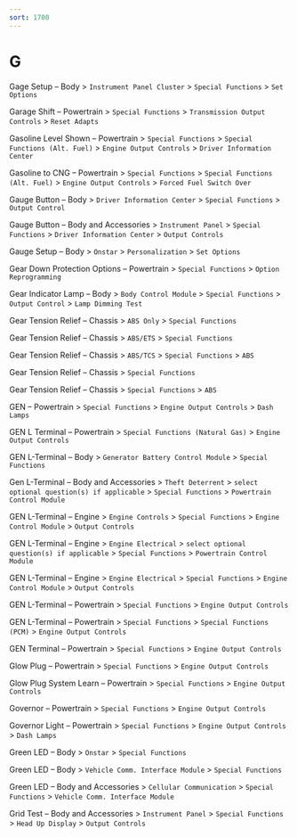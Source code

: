 ```yaml
---
sort: 1700
---
```

# G

Gage Setup – Body > `Instrument Panel Cluster` > `Special Functions` > `Set Options`

Garage Shift – Powertrain > `Special Functions` > `Transmission Output Controls` > `Reset Adapts`

Gasoline Level Shown – Powertrain > `Special Functions` > `Special Functions (Alt. Fuel)` > `Engine Output Controls` > `Driver Information Center`

Gasoline to CNG – Powertrain > `Special Functions` > `Special Functions (Alt. Fuel)` > `Engine Output Controls` > `Forced Fuel Switch Over`

Gauge Button – Body > `Driver Information Center` > `Special Functions` > `Output Control`

Gauge Button – Body and Accessories > `Instrument Panel` > `Special Functions` > `Driver Information Center` > `Output Controls`

Gauge Setup – Body > `Onstar` > `Personalization` > `Set Options`

Gear Down Protection Options – Powertrain > `Special Functions` > `Option Reprogramming`

Gear Indicator Lamp – Body > `Body Control Module` > `Special Functions` > `Output Control` > `Lamp Dimming Test`

Gear Tension Relief – Chassis > `ABS Only` > `Special Functions`

Gear Tension Relief – Chassis > `ABS/ETS` > `Special Functions`

Gear Tension Relief – Chassis > `ABS/TCS` > `Special Functions` > `ABS`

Gear Tension Relief – Chassis > `Special Functions`

Gear Tension Relief – Chassis > `Special Functions` > `ABS`

GEN – Powertrain > `Special Functions` > `Engine Output Controls` > `Dash Lamps`

GEN L Terminal – Powertrain > `Special Functions (Natural Gas)` > `Engine Output Controls`

GEN L-Terminal – Body > `Generator Battery Control Module` > `Special Functions`

Gen L-Terminal – Body and Accessories > `Theft Deterrent` > `select optional question(s) if applicable` > `Special Functions` > `Powertrain Control Module`

GEN L-Terminal – Engine > `Engine Controls` > `Special Functions` > `Engine Control Module` > `Output Controls`

GEN L-Terminal – Engine > `Engine Electrical` > `select optional question(s) if applicable` > `Special Functions` > `Powertrain Control Module`

GEN L-Terminal – Engine > `Engine Electrical` > `Special Functions` > `Engine Control Module` > `Output Controls`

GEN L-Terminal – Powertrain > `Special Functions` > `Engine Output Controls`

GEN L-Terminal – Powertrain > `Special Functions` > `Special Functions (PCM)` > `Engine Output Controls`

GEN Terminal – Powertrain > `Special Functions` > `Engine Output Controls`

Glow Plug – Powertrain > `Special Functions` > `Engine Output Controls`

Glow Plug System Learn – Powertrain > `Special Functions` > `Engine Output Controls`

Governor – Powertrain > `Special Functions` > `Engine Output Controls`

Governor Light – Powertrain > `Special Functions` > `Engine Output Controls` > `Dash Lamps`

Green LED – Body > `Onstar` > `Special Functions`

Green LED – Body > `Vehicle Comm. Interface Module` > `Special Functions`

Green LED – Body and Accessories > `Cellular Communication` > `Special Functions` > `Vehicle Comm. Interface Module`

Grid Test – Body and Accessories > `Instrument Panel` > `Special Functions` > `Head Up Display` > `Output Controls`
